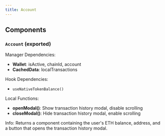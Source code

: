 ```yaml
---
title: Account
---
```


## Components

### `Account` (exported)

Manager Dependencies:

- **Wallet**: isActive, chainId, account
- **CachedData**: localTransactions

Hook Dependencies:

- `useNativeTokenBalance()`

Local Functions:

- **openModal()**: Show transaction history modal, disable scrolling
- **closeModal()**: Hide transaction history modal, enable scrolling

Info: Returns a component containing the user's ETH balance, address, and a button that opens the transaction history modal.